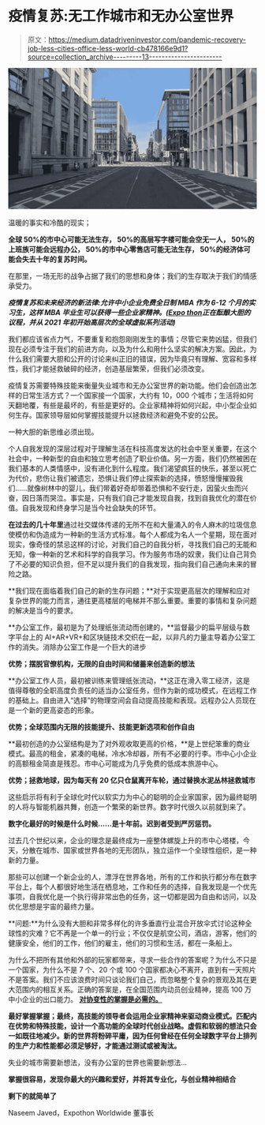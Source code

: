 # 疫情复苏:无工作城市和无办公室世界

> 原文：<https://medium.datadriveninvestor.com/pandemic-recovery-job-less-cities-office-less-world-cb478166e9d1?source=collection_archive---------13----------------------->

![](img/a08e4191689e456dce9fcf8092205cf1.png)

温暖的事实和冷酷的现实；

**全球 50%的市中心可能无法生存，
50%的高层写字楼可能会空无一人，
50%的上班族可能会远程办公，
50%的市中心零售店可能无法生存，
50%的经济体可能会失去十年的复苏时间。**

在那里，一场无形的战争占据了我们的思想和身体；我们的生存取决于我们的情感承受力。

***疫情复苏和未来经济的新法律:允许中小企业免费全日制 MBA 作为 6-12 个月的实习生，这样 MBA 毕业生可以获得一些企业家精神。(***[***Expo thon***](https://expothon.com/)***正在酝酿大胆的议程，并从 2021 年初开始高层次的全球虚拟系列活动)***

我们都应该省点力气，不要重复和抱怨刚刚发生的事情；尽管它来势凶猛，但我们现在必须专注于我们的前进方向，以及为什么和用什么坚实的解决方案。因此，为什么我们需要大胆和公开的讨论来纠正旧的错误，因为毕竟只有理解、宽容和多样性，我们才能拯救破碎的经济，创造基层繁荣，但我们必须改变。

疫情复苏需要特殊技能来衡量失业城市和无办公室世界的新功能。他们会创造出怎样的日常生活方式？一个国家接一个国家，大约有 10，000 个城市；生活将如何天翻地覆，有些是最坏的，有些是更好的。企业家精神将如何兴起，中小型企业如何生存。国家领导层如何掌握技能提升以拯救经济和避免不安的公民。

一种大胆的新思维必须出现。

个人自我发现的深层过程对于理解生活在科技高度发达的社会中至关重要，在这个社会中，一种新型的自由和独立思考创造了职业价值。另一方面，我们仍然被困在我们基本的人类情感中，没有进化到什么程度。我们渴望疯狂的快乐，甚至以死亡为代价，悲伤让我们被遗忘，恐惧让我们停止探索新的选择，愤怒慢慢摧毁我们……就像树林中的婴儿，我们带着好奇却带着恐惧和不安行走，因萤火虫而兴奋，因日落而哭泣。事实是，只有我们自己才能发现自我，找到自我优化的潜在价值。自我发现和终身学习是当今社会缺失的环节。

**在过去的几十年里**通过社交媒体传递的无所不在和大量涌入的令人麻木的垃圾信息使模仿和伪造成为一种新的生活方式标准。每个人都成为名人一个星期，现在面对现实，像奇怪的禁忌这样的讨论，对我们自己的自我分析，寻找我们自己的无能和无知，像一种新的艺术和科学的自我学习。作为服务市场的奴隶，我们让自己背负了不必要的知识负担，但不足以提升我们的自我发现，指向我们自己通向未来的冒险之路。

**我们现在面临着我们自己的新的生存问题；**对于实现更高层次的理解和应对复杂世界的能力而言，通往更高楼层的电梯并不那么重要。重要的事情和复杂问题的解决是当今的要求。

**办公室工作，最初是为了处理纸张流动而创建的，**监督最少的扁平层级与数字平台上的 AI+AR+VR+和区块链技术交织在一起，以非凡的力量主导着办公室工作的消失。消除办公室工作是一个巨大的进步

**优势；摆脱官僚机构，无限的自由时间和储蓄来创造新的想法**

**办公室工作人员，最初被训练来管理纸张流动，**这正在滑入零工经济，这是值得尊敬的全职高度负责任的适当办公室任务，但作为新的成功模式，在远程工作的基础上。自由进入“选择”的物理空间会自动提高技能和表现。远程办公人员现在是一个新的更高姿态的形象。

**优势；全球范围内无限的技能提升、技能更新选项和创作自由**

**最初创造的办公室结构是为了对外观收取更高的价格，**是上世纪笨重的商业模式。最高的租金，紧凑的电梯，冷水冷却器，所有不必要的行李。市中心小企业的高额租金简直是残忍。市中心可能成为几乎免费的低成本旅游中心。

**优势；拯救地球，因为每天有 20 亿只仓鼠离开车轮，通过替换水泥丛林拯救城市**

这些启示将有利于全球化时代以软实力为中心的聪明的企业家国家，因为最终聪明的人将与智能机器共舞，创造一个繁荣的新世界。数字时代很久以前就到来了。

**数字化最好的时候是什么时候……是十年前。迟到者受到严厉惩罚。**

过去几个世纪以来，企业的理念是最终成为一座整体螺旋上升的市中心塔楼，今天，分散在城市、国家或世界各地的无形团队，独立运作一个全球性组织，是一种新的力量。

那些可以创建一个新企业的人，漂浮在世界各地，所有的工作和执行都分布在数字平台上，每个人都很好地生活在栖息地，工作和任务的选择，自我发现是一个优先事项，自我优化是一个执行得非常出色的任务，这一切都是因为自由和访问，以及优化思想是宇宙的最终力量。

**问题:**为什么没有大胆和非常多样化的许多垂直行业混合开放伞式讨论这种全球性的灾难？它不再是一个单一的行业；不仅仅是航空公司，酒店，游客，他们的健康安全，他们的工作，他们的雇主，他们的习惯和生活，都在一条船上。

为什么不把所有其他和外部的玩家都带来，寻求一些合作的答案呢？为什么不只是一个国家，为什么不是 7 个、20 个或 100 个国家都决心不离开，直到有一天照片不是答案。我们不应该浪费时间只谈论我们自己，而忽略整个复杂的景观及其在更大范围内的相互关系。正确的答案是，在全国范围内动员创业精神，提高 100 万中小企业的出口能力。 [**对协变性的掌握是必需的。**](https://www.americanbazaaronline.com/2020/06/14/pandemic-recovery-mastery-of-covidism-required-441432/)

**最好掌握掌握；最终，高技能的领导者会运用企业家精神来驱动商业模式。匹配内在优势和特殊技能，设计一个高功能的全球时代创业战略。虚假和软弱的想法只会一如既往地减少。新的世界将粉碎平庸，因为任何曾经在任何全球数字平台上排列的生产力和性能都必须足够好，才能通过测试或被淘汰。**

失业的城市需要新想法，没有办公室的世界也需要新想法…

**掌握很容易，发现你最大的兴趣和爱好，并将其专业化，与创业精神相结合**

**剩下的就简单了**

Naseem Javed，Expothon Worldwide 董事长